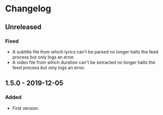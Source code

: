 # Changelog

<!---
## 0.0.1 - 1970-01-01

### Added

- New stuff.

### Changed

- Changed stuff.

### Deprecated

- Deprecated stuff.

### Removed

- Removed stuff.

### Fixed

- Fixed stuff.

### Security

- Security related fix.
-->

## Unreleased

### Fixed

- A subtitle file from which lyrics can't be parsed no longer halts the feed process but only logs an error.
- A video file from which duration can't be extracted no longer halts the feed process but only logs an error.

## 1.5.0 - 2019-12-05

### Added

- First version.
